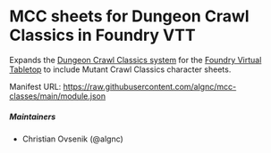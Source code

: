 # MCC sheets for Dungeon Crawl Classics in Foundry VTT

Expands the [Dungeon Crawl Classics system](https://github.com/cyface/foundryvtt-dcc/) for the [Foundry Virtual Tabletop](https://foundryvtt.com) to include Mutant Crawl Classics character sheets.

Manifest URL: https://raw.githubusercontent.com/algnc/mcc-classes/main/module.json 

##### Maintainers
* Christian Ovsenik (@algnc) 

